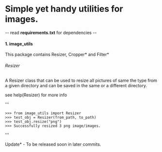 # Simple yet handy utilities for images.

-- read __requirements.txt__ for dependencies --

#### 1. image_utils
This package contains Resizer, Cropper* and Filter*

###### Resizer
A Resizer class that can be used to resize all pictures of same the type from
a given directory and can be saved in the same or a different directory.

see help(Resizer) for more info

'''

    >>> from image_utils import Resizer
    >>> test_obj = Resizer(from_path, to_path)
    >>> test_obj.resize("png")
    >>> Successfully resized 3 png image/images.
'''

Update* - To be released soon in later commits.
